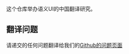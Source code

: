 这个仓库举办语义UI的中国翻译研究。

翻译问题
-------------------

请递交的任何问题翻译给我们的[Github的问题页面](https://github.com/Semantic-Org/semantic-zh/issues)
